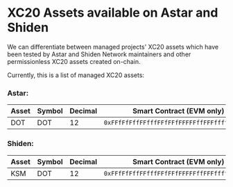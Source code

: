 # XC20 Assets available on Astar and Shiden

We can differentiate between managed projects' XC20 assets which have been tested by Astar and Shiden Network maintainers and other permissionless XC20 assets created on-chain.

Currently, this is a list of managed XC20 assets:

### Astar:

| Asset | Symbol | Decimal | Smart Contract (EVM only)                    |
| ----- | ------ | ------- | -------------------------------------------- |
| DOT   | DOT    | 12      | `0xFFfFfFffFFfffFFfFFfFFFFFffFFFffffFfFFFfF` |

### Shiden:

| Asset | Symbol | Decimal | Smart Contract (EVM only)                    |
| ----- | ------ | ------- | -------------------------------------------- |
| KSM   | DOT    | 12      | `0xFFfFfFffFFfffFFfFFfFFFFFffFFFffffFfFFFfF` |
